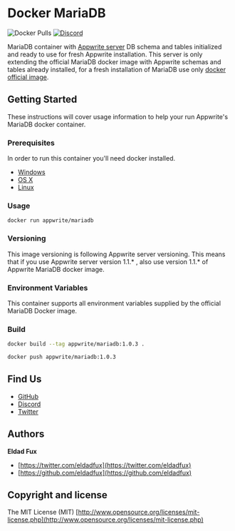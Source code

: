 # Docker MariaDB

![Docker Pulls](https://img.shields.io/docker/pulls/appwrite/mariadb.svg)
[![Discord](https://img.shields.io/discord/564160730845151244)](https://discord.gg/GSeTUeA)

MariaDB container with [Appwrite server](https://appwrite.io) DB schema and tables initialized and ready to use for fresh Appwrite installation. This server is only extending the official MariaDB docker image with Appwrite schemas and tables already installed, for a fresh installation of MariaDB use only [docker official image](https://hub.docker.com/_/mariadb).

## Getting Started

These instructions will cover usage information to help your run Appwrite's MariaDB docker container.

### Prerequisites

In order to run this container you'll need docker installed.

* [Windows](https://docs.docker.com/windows/started)
* [OS X](https://docs.docker.com/mac/started/)
* [Linux](https://docs.docker.com/linux/started/)

### Usage

```shell
docker run appwrite/mariadb
```

### Versioning

This image versioning is following Appwrite server versioning. This means that if you use Appwrite server version 1.1.* , also use version 1.1.* of Appwrite MariaDB docker image.

### Environment Variables

This container supports all environment variables supplied by the official MariaDB Docker image.

### Build

```bash
docker build --tag appwrite/mariadb:1.0.3 .

docker push appwrite/mariadb:1.0.3
```

## Find Us

* [GitHub](https://github.com/appwrite)
* [Discord](https://discord.gg/GSeTUeA)
* [Twitter](https://twitter.com/appwrite_io)

## Authors

**Eldad Fux**

+ [https://twitter.com/eldadfux](https://twitter.com/eldadfux)
+ [https://github.com/eldadfux](https://github.com/eldadfux)

## Copyright and license

The MIT License (MIT) [http://www.opensource.org/licenses/mit-license.php](http://www.opensource.org/licenses/mit-license.php)
